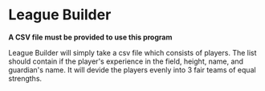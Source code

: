# League Builder

**A CSV file must be provided to use this program**

League Builder will simply take a csv file which consists of players. The list should contain if the player's experience in the field, height, name, and guardian's name.
It will devide the players evenly into 3 fair teams of equal strengths.
